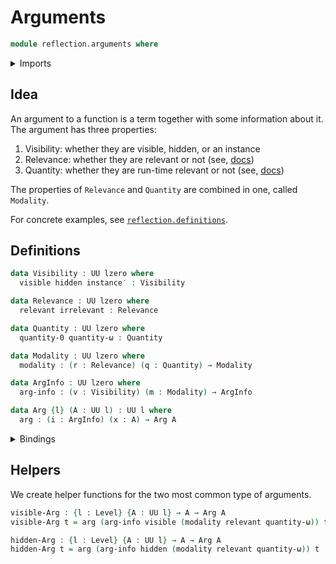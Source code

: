 # Arguments

```agda
module reflection.arguments where
```

<details><summary>Imports</summary>

```agda
open import elementary-number-theory.addition-integers
open import elementary-number-theory.natural-numbers

open import foundation.booleans
open import foundation.cartesian-product-types
open import foundation.characters
open import foundation.floats
open import foundation.identity-types
open import foundation.machine-integers
open import foundation.strings
open import foundation.unit-type
open import foundation.universe-levels

open import foundation-core.dependent-pair-types

open import lists.lists

open import reflection.fixity
open import reflection.metavariables
open import reflection.names
```

</details>

## Idea

An argument to a function is a term together with some information about it. The
argument has three properties:

1. Visibility: whether they are visible, hidden, or an instance
2. Relevance: whether they are relevant or not (see,
   [docs](https://agda.readthedocs.io/en/latest/language/irrelevance.html))
3. Quantity: whether they are run-time relevant or not (see,
   [docs](https://agda.readthedocs.io/en/latest/language/runtime-irrelevance.html))

The properties of `Relevance` and `Quantity` are combined in one, called
`Modality`.

For concrete examples, see [`reflection.definitions`](reflection.definitions).

## Definitions

```agda
data Visibility : UU lzero where
  visible hidden instance′ : Visibility

data Relevance : UU lzero where
  relevant irrelevant : Relevance

data Quantity : UU lzero where
  quantity-0 quantity-ω : Quantity

data Modality : UU lzero where
  modality : (r : Relevance) (q : Quantity) → Modality

data ArgInfo : UU lzero where
  arg-info : (v : Visibility) (m : Modality) → ArgInfo

data Arg {l} (A : UU l) : UU l where
  arg : (i : ArgInfo) (x : A) → Arg A
```

<details><summary>Bindings</summary>

```agda
{-# BUILTIN HIDING   Visibility #-}
{-# BUILTIN VISIBLE  visible    #-}
{-# BUILTIN HIDDEN   hidden     #-}
{-# BUILTIN INSTANCE instance′  #-}

{-# BUILTIN RELEVANCE  Relevance  #-}
{-# BUILTIN RELEVANT   relevant   #-}
{-# BUILTIN IRRELEVANT irrelevant #-}

{-# BUILTIN QUANTITY   Quantity   #-}
{-# BUILTIN QUANTITY-0 quantity-0 #-}
{-# BUILTIN QUANTITY-ω quantity-ω #-}

{-# BUILTIN MODALITY             Modality #-}
{-# BUILTIN MODALITY-CONSTRUCTOR modality #-}

{-# BUILTIN ARGINFO    ArgInfo  #-}
{-# BUILTIN ARGARGINFO arg-info #-}

{-# BUILTIN ARG        Arg      #-}
{-# BUILTIN ARGARG     arg      #-}
```

</details>

## Helpers

We create helper functions for the two most common type of arguments.

```agda
visible-Arg : {l : Level} {A : UU l} → A → Arg A
visible-Arg t = arg (arg-info visible (modality relevant quantity-ω)) t

hidden-Arg : {l : Level} {A : UU l} → A → Arg A
hidden-Arg t = arg (arg-info hidden (modality relevant quantity-ω)) t
```
